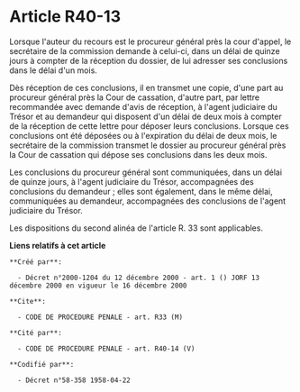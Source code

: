 # Article R40-13

Lorsque l'auteur du recours est le procureur général près la cour d'appel, le secrétaire de la commission demande à celui-ci,
dans un délai de quinze jours à compter de la réception du dossier, de lui adresser ses conclusions dans le délai d'un mois.

Dès réception de ces conclusions, il en transmet une copie, d'une part au procureur général près la Cour de cassation,
d'autre part, par lettre recommandée avec demande d'avis de réception, à l'agent judiciaire du Trésor et au demandeur qui
disposent d'un délai de deux mois à compter de la réception de cette lettre pour déposer leurs conclusions. Lorsque ces
conclusions ont été déposées ou à l'expiration du délai de deux mois, le secrétaire de la commission transmet le dossier au
procureur général près la Cour de cassation qui dépose ses conclusions dans les deux mois.

Les conclusions du procureur général sont communiquées, dans un délai de quinze jours, à l'agent judiciaire du Trésor,
accompagnées des conclusions du demandeur ; elles sont également, dans le même délai, communiquées au demandeur, accompagnées
des conclusions de l'agent judiciaire du Trésor.

Les dispositions du second alinéa de l'article R. 33 sont applicables.

**Liens relatifs à cet article**

	**Créé par**:

	  - Décret n°2000-1204 du 12 décembre 2000 - art. 1 () JORF 13 décembre 2000 en vigueur le 16 décembre 2000

	**Cite**:

	  - CODE DE PROCEDURE PENALE - art. R33 (M)

	**Cité par**:

	  - CODE DE PROCEDURE PENALE - art. R40-14 (V)

	**Codifié par**:

	  - Décret n°58-358 1958-04-22
